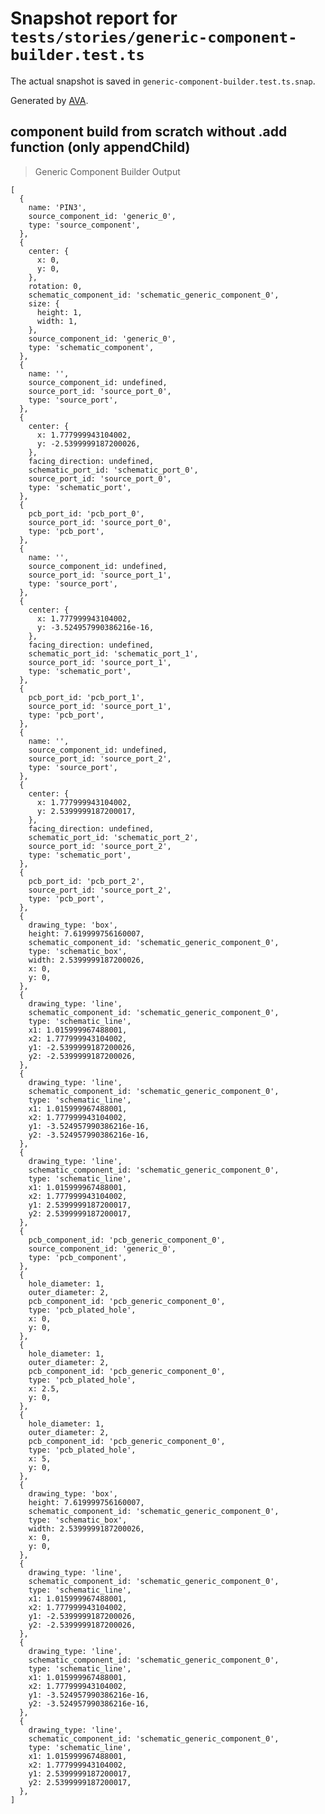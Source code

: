 # Snapshot report for `tests/stories/generic-component-builder.test.ts`

The actual snapshot is saved in `generic-component-builder.test.ts.snap`.

Generated by [AVA](https://avajs.dev).

## component build from scratch without .add function (only appendChild)

> Generic Component Builder Output

    [
      {
        name: 'PIN3',
        source_component_id: 'generic_0',
        type: 'source_component',
      },
      {
        center: {
          x: 0,
          y: 0,
        },
        rotation: 0,
        schematic_component_id: 'schematic_generic_component_0',
        size: {
          height: 1,
          width: 1,
        },
        source_component_id: 'generic_0',
        type: 'schematic_component',
      },
      {
        name: '',
        source_component_id: undefined,
        source_port_id: 'source_port_0',
        type: 'source_port',
      },
      {
        center: {
          x: 1.777999943104002,
          y: -2.5399999187200026,
        },
        facing_direction: undefined,
        schematic_port_id: 'schematic_port_0',
        source_port_id: 'source_port_0',
        type: 'schematic_port',
      },
      {
        pcb_port_id: 'pcb_port_0',
        source_port_id: 'source_port_0',
        type: 'pcb_port',
      },
      {
        name: '',
        source_component_id: undefined,
        source_port_id: 'source_port_1',
        type: 'source_port',
      },
      {
        center: {
          x: 1.777999943104002,
          y: -3.524957990386216e-16,
        },
        facing_direction: undefined,
        schematic_port_id: 'schematic_port_1',
        source_port_id: 'source_port_1',
        type: 'schematic_port',
      },
      {
        pcb_port_id: 'pcb_port_1',
        source_port_id: 'source_port_1',
        type: 'pcb_port',
      },
      {
        name: '',
        source_component_id: undefined,
        source_port_id: 'source_port_2',
        type: 'source_port',
      },
      {
        center: {
          x: 1.777999943104002,
          y: 2.5399999187200017,
        },
        facing_direction: undefined,
        schematic_port_id: 'schematic_port_2',
        source_port_id: 'source_port_2',
        type: 'schematic_port',
      },
      {
        pcb_port_id: 'pcb_port_2',
        source_port_id: 'source_port_2',
        type: 'pcb_port',
      },
      {
        drawing_type: 'box',
        height: 7.619999756160007,
        schematic_component_id: 'schematic_generic_component_0',
        type: 'schematic_box',
        width: 2.5399999187200026,
        x: 0,
        y: 0,
      },
      {
        drawing_type: 'line',
        schematic_component_id: 'schematic_generic_component_0',
        type: 'schematic_line',
        x1: 1.015999967488001,
        x2: 1.777999943104002,
        y1: -2.5399999187200026,
        y2: -2.5399999187200026,
      },
      {
        drawing_type: 'line',
        schematic_component_id: 'schematic_generic_component_0',
        type: 'schematic_line',
        x1: 1.015999967488001,
        x2: 1.777999943104002,
        y1: -3.524957990386216e-16,
        y2: -3.524957990386216e-16,
      },
      {
        drawing_type: 'line',
        schematic_component_id: 'schematic_generic_component_0',
        type: 'schematic_line',
        x1: 1.015999967488001,
        x2: 1.777999943104002,
        y1: 2.5399999187200017,
        y2: 2.5399999187200017,
      },
      {
        pcb_component_id: 'pcb_generic_component_0',
        source_component_id: 'generic_0',
        type: 'pcb_component',
      },
      {
        hole_diameter: 1,
        outer_diameter: 2,
        pcb_component_id: 'pcb_generic_component_0',
        type: 'pcb_plated_hole',
        x: 0,
        y: 0,
      },
      {
        hole_diameter: 1,
        outer_diameter: 2,
        pcb_component_id: 'pcb_generic_component_0',
        type: 'pcb_plated_hole',
        x: 2.5,
        y: 0,
      },
      {
        hole_diameter: 1,
        outer_diameter: 2,
        pcb_component_id: 'pcb_generic_component_0',
        type: 'pcb_plated_hole',
        x: 5,
        y: 0,
      },
      {
        drawing_type: 'box',
        height: 7.619999756160007,
        schematic_component_id: 'schematic_generic_component_0',
        type: 'schematic_box',
        width: 2.5399999187200026,
        x: 0,
        y: 0,
      },
      {
        drawing_type: 'line',
        schematic_component_id: 'schematic_generic_component_0',
        type: 'schematic_line',
        x1: 1.015999967488001,
        x2: 1.777999943104002,
        y1: -2.5399999187200026,
        y2: -2.5399999187200026,
      },
      {
        drawing_type: 'line',
        schematic_component_id: 'schematic_generic_component_0',
        type: 'schematic_line',
        x1: 1.015999967488001,
        x2: 1.777999943104002,
        y1: -3.524957990386216e-16,
        y2: -3.524957990386216e-16,
      },
      {
        drawing_type: 'line',
        schematic_component_id: 'schematic_generic_component_0',
        type: 'schematic_line',
        x1: 1.015999967488001,
        x2: 1.777999943104002,
        y1: 2.5399999187200017,
        y2: 2.5399999187200017,
      },
    ]
